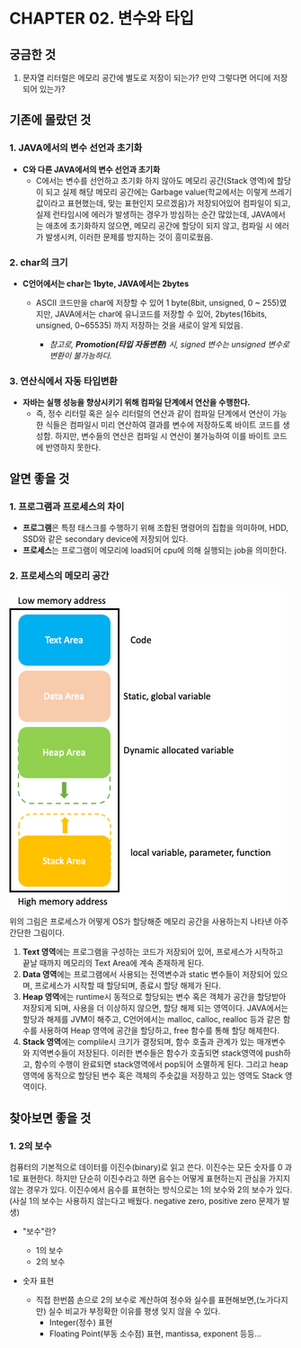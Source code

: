 # CHAPTER  02. 변수와 타입

## 궁금한 것

1. 문자열 리터럴은 메모리 공간에 별도로 저장이 되는가? 만약 그렇다면 어디에 저장되어 있는가?

## 기존에 몰랐던 것

### 1. JAVA에서의 변수 선언과 초기화

* **C와 다른 JAVA에서의 변수 선언과 초기화**
    * C에서는 변수를 선언하고 초기화 하지 않아도 메모리 공간(Stack 영역)에 할당이 되고 실제 해당 메모리 공간에는 Garbage value(학교에서는 이렇게 쓰레기 값이라고 표현했는데, 맞는 표현인지
      모르겠음)가 저장되어있어 컴파일이 되고, 실제 런타임시에 에러가 발생하는 경우가 방심하는 순간 많았는데, JAVA에서는 애초에 초기화하지 않으면, 메모리 공간에 할당이 되지 않고, 컴파일 시 에러가
      발생시켜, 이러한 문제를 방지하는 것이 흥미로웠음.
### 2. char의 크기
* **C언어에서는 char는 1byte, JAVA에서는 2bytes**
  * ASCII 코드만을 char에 저장할 수 있어 1 byte(8bit, unsigned, 0 ~ 255)였지만, JAVA에서는 char에 유니코드를 저장할 수 있어, 2bytes(16bits,
    unsigned, 0~65535) 까지 저장하는 것을 새로이 알게 되었음.
    
    * *참고로,  **Promotion(타입 자동변환)** 시, signed 변수는 unsigned 변수로 변환이 불가능하다.*

### 3. 연산식에서 자동 타입변환
* **자바는 실행 성능을 향상시키기 위해 컴파일 단계에서 연산을 수행한다.** 
  * 즉, 정수 리터럴 혹은 실수 리터럴의 연산과 같이 컴파일 단계에서 연산이 가능한 식들은 컴파일시 미리 연산하여 결과를 변수에 저장하도록 바이트 코드를 생성함. 하지만, 변수들의 연산은 컴파일 시 연산이 불가능하여 이를 바이트 코드에 반영하지 못한다.

## 알면 좋을 것

### 1. 프로그램과 프로세스의 차이

* **프로그램**은 특정 태스크를 수행하기 위해 조합된 명령어의 집합을 의미하며, HDD, SSD와 같은 secondary device에 저장되어 있다.
* **프로세스**는 프로그램이 메모리에 load되어 cpu에 의해 실행되는 job을 의미한다.

### 2. 프로세스의 메모리 공간

![img.png](img.png)
<br>
위의 그림은 프로세스가 어떻게 OS가 할당해준 메모리 공간을 사용하는지 나타낸 아주 간단한 그림이다.

1. **Text 영역**에는 프로그램을 구성하는 코드가 저장되어 있어, 프로세스가 시작하고 끝날 때까지 메모리의 Text Area에 계속 존재하게 된다.
2. **Data 영역**에는 프로그램에서 사용되는 전역변수과 static 변수들이 저장되어 있으며, 프로세스가 시작할 때 할당되며, 종료시 할당 해제가 된다.
3. **Heap 영역**에는 runtime시 동적으로 할당되는 변수 혹은 객체가 공간을 할당받아 저장되게 되며, 사용을 더 이상하지 않으면, 할당 해제 되는 영역이다. JAVA에서는 할당과 해제를 JVM이 해주고,
   C언어에서는 malloc, calloc, realloc 등과 같은 함수를 사용하여 Heap 영역에 공간을 할당하고, free 함수를 통해 할당 해제한다.
4. **Stack 영역**에는 complile시 크기가 결정되며, 함수 호출과 관계가 있는 매개변수와 지역변수들이 저장된다. 이러한 변수들은 함수가 호출되면 stack영역에 push하고, 함수의 수행이 완료되면
   stack영역에서 pop되어 소멸하게 된다. 그리고 heap영역에 동적으로 할당된 변수 혹은 객체의 주솟값을 저장하고 있는 영역도 Stack 영역이다.


## 찾아보면 좋을 것
### 1. 2의 보수

컴퓨터의 기본적으로 데이터를 이진수(binary)로 읽고 쓴다. 이진수는 모든 숫자를 0 과 1로 표현한다. 하지만 단순히 이진수라고 하면 음수는 어떻게 표현하는지 관심을 가지지 않는 경우가 있다.
이진수에서 음수를 표현하는 방식으로는 1의 보수와 2의 보수가 있다. (사실 1의 보수는 사용하지 않는다고 배웠다. negative zero, positive zero 문제가 발생)

* "보수"란?
  * 1의 보수
  * 2의 보수
    
* 숫자 표현
  * 직접 한번쯤 손으로 2의 보수로 계산하여 정수와 실수를 표현해보면,(노가다지만) 실수 비교가 부정확한 이유를 평생 잊지 않을 수 있다. 
    * Integer(정수) 표현
    * Floating Point(부동 소수점) 표현, mantissa, exponent 등등...

